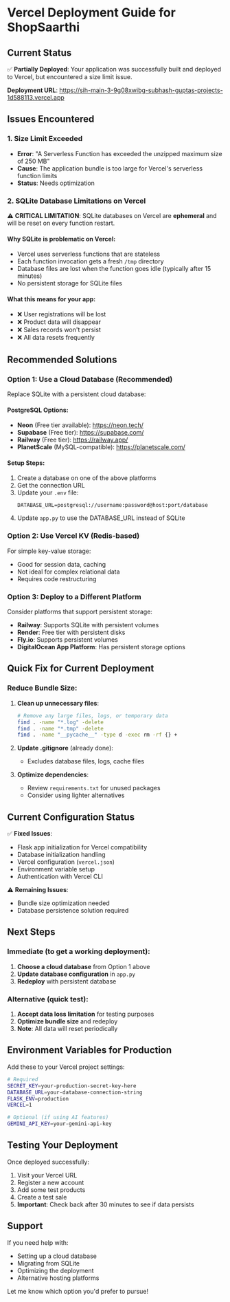 # Vercel Deployment Guide for ShopSaarthi

## Current Status
✅ **Partially Deployed**: Your application was successfully built and deployed to Vercel, but encountered a size limit issue.

**Deployment URL**: https://sih-main-3-9g08xwibg-subhash-guptas-projects-1d588113.vercel.app

## Issues Encountered

### 1. Size Limit Exceeded
- **Error**: "A Serverless Function has exceeded the unzipped maximum size of 250 MB"
- **Cause**: The application bundle is too large for Vercel's serverless function limits
- **Status**: Needs optimization

### 2. SQLite Database Limitations on Vercel

⚠️ **CRITICAL LIMITATION**: SQLite databases on Vercel are **ephemeral** and will be reset on every function restart.

#### Why SQLite is problematic on Vercel:
- Vercel uses serverless functions that are stateless
- Each function invocation gets a fresh `/tmp` directory
- Database files are lost when the function goes idle (typically after 15 minutes)
- No persistent storage for SQLite files

#### What this means for your app:
- ❌ User registrations will be lost
- ❌ Product data will disappear
- ❌ Sales records won't persist
- ❌ All data resets frequently

## Recommended Solutions

### Option 1: Use a Cloud Database (Recommended)
Replace SQLite with a persistent cloud database:

#### PostgreSQL Options:
- **Neon** (Free tier available): https://neon.tech/
- **Supabase** (Free tier): https://supabase.com/
- **Railway** (Free tier): https://railway.app/
- **PlanetScale** (MySQL-compatible): https://planetscale.com/

#### Setup Steps:
1. Create a database on one of the above platforms
2. Get the connection URL
3. Update your `.env` file:
   ```
   DATABASE_URL=postgresql://username:password@host:port/database
   ```
4. Update `app.py` to use the DATABASE_URL instead of SQLite

### Option 2: Use Vercel KV (Redis-based)
For simple key-value storage:
- Good for session data, caching
- Not ideal for complex relational data
- Requires code restructuring

### Option 3: Deploy to a Different Platform
Consider platforms that support persistent storage:
- **Railway**: Supports SQLite with persistent volumes
- **Render**: Free tier with persistent disks
- **Fly.io**: Supports persistent volumes
- **DigitalOcean App Platform**: Has persistent storage options

## Quick Fix for Current Deployment

### Reduce Bundle Size:
1. **Clean up unnecessary files**:
   ```bash
   # Remove any large files, logs, or temporary data
   find . -name "*.log" -delete
   find . -name "*.tmp" -delete
   find . -name "__pycache__" -type d -exec rm -rf {} +
   ```

2. **Update .gitignore** (already done):
   - Excludes database files, logs, cache files

3. **Optimize dependencies**:
   - Review `requirements.txt` for unused packages
   - Consider using lighter alternatives

## Current Configuration Status

✅ **Fixed Issues**:
- Flask app initialization for Vercel compatibility
- Database initialization handling
- Vercel configuration (`vercel.json`)
- Environment variable setup
- Authentication with Vercel CLI

⚠️ **Remaining Issues**:
- Bundle size optimization needed
- Database persistence solution required

## Next Steps

### Immediate (to get a working deployment):
1. **Choose a cloud database** from Option 1 above
2. **Update database configuration** in `app.py`
3. **Redeploy** with persistent database

### Alternative (quick test):
1. **Accept data loss limitation** for testing purposes
2. **Optimize bundle size** and redeploy
3. **Note**: All data will reset periodically

## Environment Variables for Production

Add these to your Vercel project settings:

```bash
# Required
SECRET_KEY=your-production-secret-key-here
DATABASE_URL=your-database-connection-string
FLASK_ENV=production
VERCEL=1

# Optional (if using AI features)
GEMINI_API_KEY=your-gemini-api-key
```

## Testing Your Deployment

Once deployed successfully:
1. Visit your Vercel URL
2. Register a new account
3. Add some test products
4. Create a test sale
5. **Important**: Check back after 30 minutes to see if data persists

## Support

If you need help with:
- Setting up a cloud database
- Migrating from SQLite
- Optimizing the deployment
- Alternative hosting platforms

Let me know which option you'd prefer to pursue!
